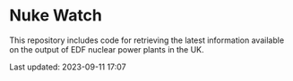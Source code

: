 # Nuke Watch

This repository includes code for retrieving the latest information available on the output of EDF nuclear power plants in the UK.

Last updated: 2023-09-11 17:07